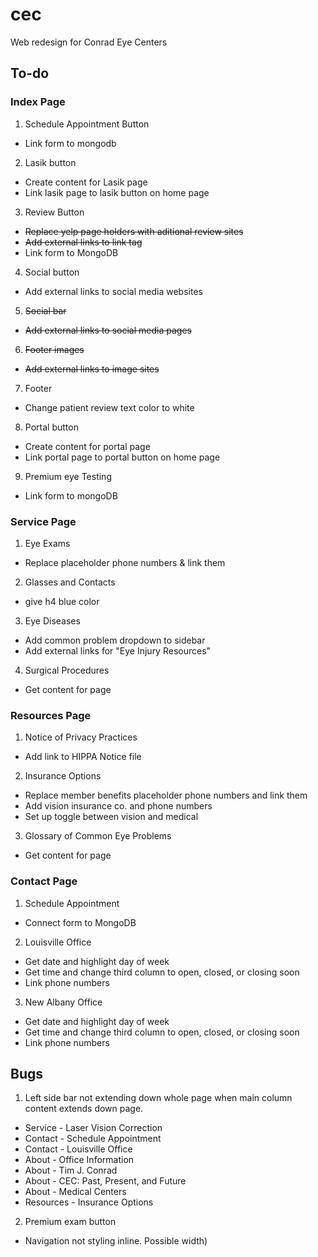 # cec
Web redesign for Conrad Eye Centers

## To-do

### Index Page
1. Schedule Appointment Button
  * Link form to mongodb
2. Lasik button
  * Create content for Lasik page
  * Link lasik page to lasik button on home page
3. Review Button
  * ~~Replace yelp page holders with aditional review sites~~
  * ~~Add external links to link tag~~
  * Link form to MongoDB
4. Social button
  * Add external links to social media websites
5. ~~Social bar~~
  * ~~Add external links to social media pages~~
6. ~~Footer images~~
  * ~~Add external links to image sites~~
7. Footer
  * Change patient review text color to white
8. Portal button
  * Create content for portal page
  * Link  portal page to portal button on home page
9. Premium eye Testing
  * Link form to mongoDB

### Service Page
1. Eye Exams
  * Replace placeholder phone numbers & link them
2. Glasses and Contacts
  * give h4 blue color
3. Eye Diseases
  * Add common problem dropdown to sidebar
  * Add external links for "Eye Injury Resources"
4. Surgical Procedures
  * Get content for page

### Resources Page
1. Notice of Privacy Practices
  * Add link to HIPPA Notice file
2. Insurance Options
  * Replace member benefits placeholder phone numbers and link them
  * Add vision insurance co. and phone numbers
  * Set up toggle between vision and medical
3. Glossary of Common Eye Problems
  * Get content for page

### Contact Page
1. Schedule Appointment
  * Connect form to MongoDB
2. Louisville Office
  * Get date and highlight day of week
  * Get time and change third column to open, closed, or closing soon
  * Link phone numbers
3. New Albany Office
  * Get date and highlight day of week
  * Get time and change third column to open, closed, or closing soon
  * Link phone numbers

## Bugs

1. Left side bar not extending down whole page when main column content extends down page.
  * Service - Laser Vision Correction
  * Contact - Schedule Appointment
  * Contact - Louisville Office
  * About - Office Information
  * About - Tim J. Conrad
  * About - CEC: Past, Present, and Future
  * About - Medical Centers
  * Resources - Insurance Options
2. Premium exam button
  * Navigation not styling inline. Possible width)
